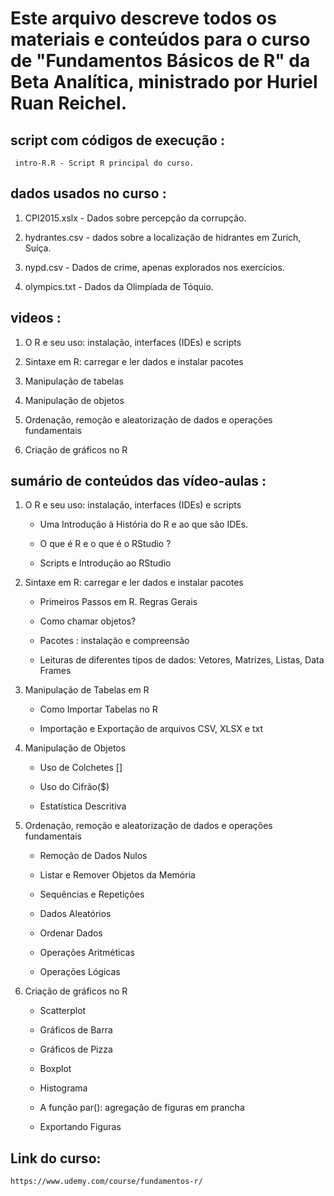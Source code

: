 # Este arquivo descreve todos os materiais e conteúdos para o curso de "Fundamentos Básicos de R" da Beta Analítica, ministrado por Huriel Ruan Reichel.


## script com códigos de execução :

     intro-R.R - Script R principal do curso.

## dados usados no curso :

1. CPI2015.xslx - Dados sobre percepção da corrupção.

2. hydrantes.csv - dados sobre a localização de hidrantes em Zurich, Suíça.

3. nypd.csv - Dados de crime, apenas explorados nos exercícios.

4. olympics.txt - Dados da Olimpíada de Tóquio.



## videos :

1. O R e seu uso: instalação, interfaces (IDEs) e scripts

2. Sintaxe em R: carregar e ler dados e instalar pacotes

3. Manipulação de tabelas

4. Manipulação de objetos

5. Ordenação, remoção e aleatorização de dados e operações fundamentais

6. Criação de gráficos no R

  
## sumário de conteúdos das vídeo-aulas :

1. O R e seu uso: instalação, interfaces (IDEs) e scripts

	- Uma Introdução à História do R e ao que são IDEs. 
	
	- O que é R e o que é o RStudio ?
	
	- Scripts e Introdução ao RStudio
	
2. Sintaxe em R: carregar e ler dados e instalar pacotes
	
	- Primeiros Passos em R. Regras Gerais
	
	- Como chamar objetos?
	
	- Pacotes : instalação e compreensão
	
	- Leituras de diferentes tipos de dados: Vetores, Matrizes, Listas, Data Frames 
	
3. Manipulação de Tabelas em R
	
	- Como Importar Tabelas no R
	
	- Importação e Exportação de arquivos CSV, XLSX e txt
	
4. Manipulação de Objetos
	
	- Uso de Colchetes []
	
	- Uso do Cifrão($)
	
	- Estatística Descritiva
	
5. Ordenação, remoção e aleatorização de dados e operações fundamentais
	
	- Remoção de Dados Nulos
	
	- Listar e Remover Objetos da Memória
	
	- Sequências e Repetições
	
	- Dados Aleatórios
	
	- Ordenar Dados
	
	- Operações Aritméticas
	
	- Operações Lógicas
	
6. Criação de gráficos no R
	
	- Scatterplot
	
	- Gráficos de Barra
	
	- Gráficos de Pizza
	
	- Boxplot
	
	- Histograma
	
	- A função par(): agregação de figuras em prancha
	
	- Exportando Figuras
	


## Link do curso: 

	https://www.udemy.com/course/fundamentos-r/ 